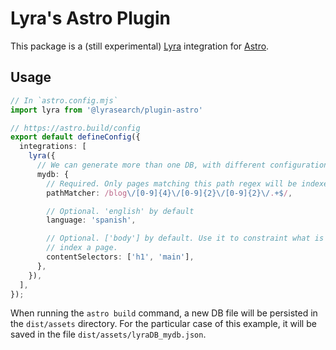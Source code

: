 # Lyra's Astro Plugin

This package is a (still experimental) [Lyra](https://lyrajs.io) integration for
[Astro](https://astro.build).

## Usage

```typescript
// In `astro.config.mjs`
import lyra from '@lyrasearch/plugin-astro'

// https://astro.build/config
export default defineConfig({
  integrations: [
    lyra({
      // We can generate more than one DB, with different configurations
      mydb: {
        // Required. Only pages matching this path regex will be indexed
        pathMatcher: /blog\/[0-9]{4}\/[0-9]{2}\/[0-9]{2}\/.+$/,

        // Optional. 'english' by default
        language: 'spanish',

        // Optional. ['body'] by default. Use it to constraint what is used to
        // index a page.
        contentSelectors: ['h1', 'main'],
      },
    }),
  ],
});
```

When running the `astro build` command, a new DB file will be persisted in the
`dist/assets` directory. For the particular case of this example, it will be
saved in the file `dist/assets/lyraDB_mydb.json`.
